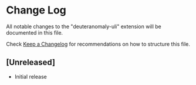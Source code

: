 # Change Log

All notable changes to the "deuteranomaly-uli" extension will be documented in this file.

Check [Keep a Changelog](http://keepachangelog.com/) for recommendations on how to structure this file.

## [Unreleased]

- Initial release
